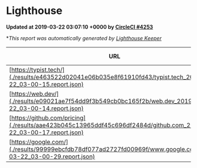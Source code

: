 
# Lighthouse

**Updated at 2019-03-22 03:07:10 +0000 by [CircleCI #4253](https://circleci.com/gh/ItinerisLtd/lighthouse-keeper-example/4253)**

**This report was automatically generated by [Lighthouse Keeper](https://github.com/itinerisltd/lighthouse-keeper)*

| URL | Performance | Accessibility | Best Practices | SEO | PWA | Updated At |
| --- | --- | --- | --- | --- | --- | --- |
| [https://typist.tech/](./results/e463522d02041e06b035e8f61910fd43/typist.tech_2019-03-22_03-00-15.report.json) | 0.95 | 0.8 | 0.71 | 1 | 0.58 | 2019-03-22T03:00:15.097Z |
| [https://web.dev/](./results/e09021ae7f54dd9f3b549cb0bc165f2b/web.dev_2019-03-22_03-00-14.report.json) | 0.95 | 0.93 | 0.93 | 0.96 | 1 | 2019-03-22T03:00:14.336Z |
| [https://github.com/pricing](./results/aae423b045c13965ddf45c696df2484d/github.com_2019-03-22_03-00-17.report.json) | 0.86 | 0.89 | 0.93 | 0.9 | 0.58 | 2019-03-22T03:00:17.769Z |
| [https://google.com/](./results/99999ebcfdb78df077ad2727fd00969f/www.google.com_2019-03-22_03-00-29.report.json) | 0.93 | 0.71 | 0.93 | 0.82 | 0.58 | 2019-03-22T03:00:29.040Z |
